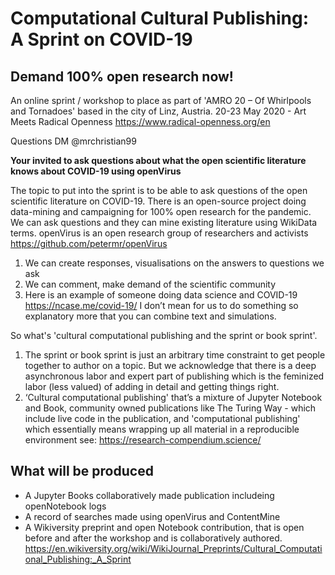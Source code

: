 # Computational Cultural Publishing: A Sprint on COVID-19

## Demand 100% open research now!

An online sprint / workshop to place as part of 'AMRO 20 – Of Whirlpools and Tornadoes' based in the city of Linz, Austria. 20-23 May 2020 - Art Meets Radical Openness https://www.radical-openness.org/en

Questions DM @mrchristian99

**Your invited to ask questions about what the open scientific literature knows about COVID-19 using openVirus**

The topic to put into the sprint is to be able to ask questions of the open scientific literature on COVID-19. There is an open-source project doing data-mining and campaigning for 100% open research for the pandemic. We can ask questions and they can mine existing literature using WikiData terms. openVirus is an open research group of researchers and activists https://github.com/petermr/openVirus

 1. We can create responses, visualisations on the answers to questions we ask
 2. We can comment, make demand of the scientific community 
 3. Here is an example of someone doing data science and COVID-19 https://ncase.me/covid-19/ I don’t mean for us to do something so explanatory more that you can combine text and simulations.

So what's 'cultural computational publishing and the sprint or book sprint'. 

 1. The sprint or book sprint is just an arbitrary time constraint to get people together to author on a topic. But we acknowledge that there is a deep asynchronous labor and expert part of publishing which is the feminized labor (less valued) of adding in detail and getting things right. 
 2. ‘Cultural computational publishing' that’s a mixture of Jupyter Notebook and Book, community owned publications like The Turing Way - which include live code in the publication, and 'computational publishing' which essentially means wrapping up all material in a reproducible environment see: https://research-compendium.science/
 
## What will be produced

 - A Jupyter Books collaboratively made publication includeing openNotebook logs 
 - A record of searches made using openVirus and ContentMine
 - A Wikiversity preprint and open Notebook contribution, that is open before and after the workshop and is collaboratively authored. https://en.wikiversity.org/wiki/WikiJournal_Preprints/Cultural_Computational_Publishing:_A_Sprint 
